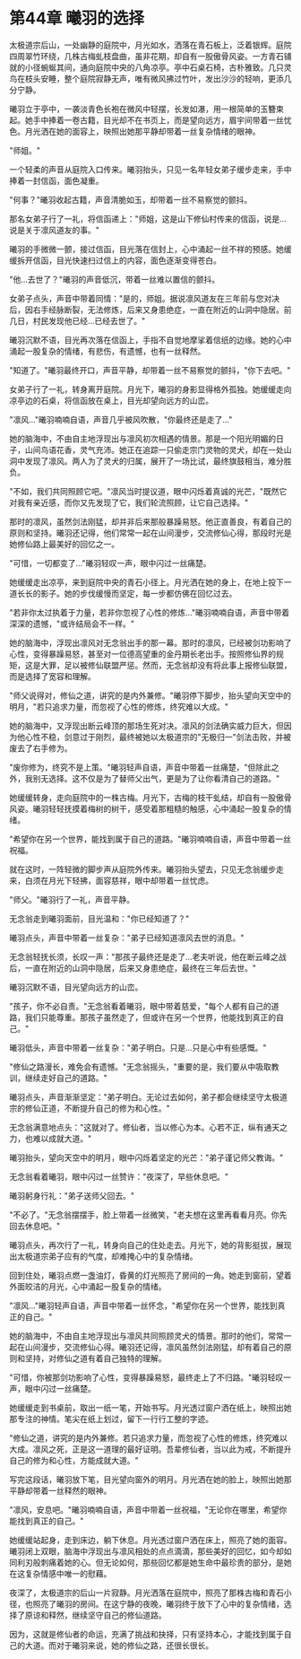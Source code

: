 # 第44章 曦羽的选择

太极道宗后山，一处幽静的庭院中，月光如水，洒落在青石板上，泛着银辉。庭院四周翠竹环绕，几株古梅虬枝盘曲，虽非花期，却自有一股傲骨风姿。一方青石铺就的小径蜿蜒其间，通向庭院中央的八角凉亭。亭中石桌石椅，古朴雅致。几只灵鸟在枝头安睡，整个庭院寂静无声，唯有微风拂过竹叶，发出沙沙的轻响，更添几分宁静。

曦羽立于亭中，一袭淡青色长袍在微风中轻摆，长发如瀑，用一根简单的玉簪束起。她手中捧着一卷古籍，目光却不在书页上，而是望向远方，眉宇间带着一丝忧色。月光洒在她的面容上，映照出她那平静却带着一丝复杂情绪的眼神。

"师姐。"

一个轻柔的声音从庭院入口传来。曦羽抬头，只见一名年轻女弟子缓步走来，手中捧着一封信函，面色凝重。

"何事？"曦羽收起古籍，声音清脆如玉，却带着一丝不易察觉的颤抖。

那名女弟子行了一礼，将信函递上："师姐，这是山下修仙村传来的信函，说是...说是关于凛风道友的事。"

曦羽的手微微一颤，接过信函，目光落在信封上，心中涌起一丝不祥的预感。她缓缓拆开信函，目光快速扫过信上的内容，面色逐渐变得苍白。

"他...去世了？"曦羽的声音低沉，带着一丝难以置信的颤抖。

女弟子点头，声音中带着同情："是的，师姐。据说凛风道友在三年前与您对决后，因右手经脉断裂，无法修炼，后来又身患绝症，一直在附近的山洞中隐居。前几日，村民发现他已经...已经去世了。"

曦羽沉默不语，目光再次落在信函上，手指不自觉地摩挲着信纸的边缘。她的心中涌起一股复杂的情绪，有悲伤，有遗憾，也有一丝释然。

"知道了。"曦羽最终开口，声音平静，却带着一丝不易察觉的颤抖，"你下去吧。"

女弟子行了一礼，转身离开庭院。月光下，曦羽的身影显得格外孤独。她缓缓走向凉亭边的石桌，将信函放在桌上，目光却望向远方的山峦。

"凛风..."曦羽喃喃自语，声音几乎被风吹散，"你最终还是走了..."

她的脑海中，不由自主地浮现出与凛风初次相遇的情景。那是一个阳光明媚的日子，山间鸟语花香，灵气充沛。她正在追踪一只偷走宗门灵物的灵犬，却在一处山洞中发现了凛风。两人为了灵犬的归属，展开了一场比试，最终旗鼓相当，难分胜负。

"不如，我们共同照顾它吧。"凛风当时提议道，眼中闪烁着真诚的光芒，"既然它对我有亲近感，而你又先发现了它，我们轮流照顾，让它自己选择。"

那时的凛风，虽然剑法刚猛，却并非后来那般暴躁易怒。他正直善良，有着自己的原则和坚持。曦羽还记得，他们常常一起在山间漫步，交流修仙心得，那段时光是她修仙路上最美好的回忆之一。

"可惜，一切都变了..."曦羽轻叹一声，眼中闪过一丝痛楚。

她缓缓走出凉亭，来到庭院中央的青石小径上。月光洒在她的身上，在地上投下一道长长的影子。她的步伐缓慢而坚定，每一步都仿佛在回忆过去。

"若非你太过执着于力量，若非你忽视了心性的修炼..."曦羽喃喃自语，声音中带着深深的遗憾，"或许结局会不一样。"

她的脑海中，浮现出凛风对无念翁出手的那一幕。那时的凛风，已经被剑功影响了心性，变得暴躁易怒，甚至对一位德高望重的金丹期长老出手。按照修仙界的规矩，这是大罪，足以被修仙联盟严惩。然而，无念翁却没有将此事上报修仙联盟，而是选择了宽容和理解。

"师父说得对，修仙之道，讲究的是内外兼修。"曦羽停下脚步，抬头望向天空中的明月，"若只追求力量，而忽视了心性的修炼，终究难以大成。"

她的脑海中，又浮现出断云峰顶的那场生死对决。凛风的剑法确实威力巨大，但因为他心性不稳，剑意过于刚烈，最终被她以太极道宗的"无极归一"剑法击败，并被废去了右手修为。

"废你修为，终究不是上策。"曦羽轻声自语，声音中带着一丝痛楚，"但除此之外，我别无选择。这不仅是为了替师父出气，更是为了让你看清自己的道路。"

她缓缓转身，走向庭院中的一株古梅。月光下，古梅的枝干虬结，却自有一股傲骨风姿。曦羽轻轻抚摸着梅树的树干，感受着那粗糙的触感，心中涌起一股复杂的情绪。

"希望你在另一个世界，能找到属于自己的道路。"曦羽喃喃自语，声音中带着一丝祝福。

就在这时，一阵轻微的脚步声从庭院外传来。曦羽抬头望去，只见无念翁缓步走来，白须在月光下轻拂，面容慈祥，眼中却带着一丝忧虑。

"师父。"曦羽行了一礼，声音平静。

无念翁走到曦羽面前，目光温和："你已经知道了？"

曦羽点头，声音中带着一丝复杂："弟子已经知道凛风去世的消息。"

无念翁轻抚长须，长叹一声："那孩子最终还是走了...老夫听说，他在断云峰之战后，一直在附近的山洞中隐居，后来又身患绝症，最终在三年后去世。"

曦羽沉默不语，目光望向远方的山峦。

"孩子，你不必自责。"无念翁看着曦羽，眼中带着慈爱，"每个人都有自己的道路，我们只能尊重。那孩子虽然走了，但或许在另一个世界，他能找到真正的自己。"

曦羽低头，声音中带着一丝复杂："弟子明白。只是...只是心中有些感慨。"

"修仙之路漫长，难免会有遗憾。"无念翁摇头，"重要的是，我们要从中吸取教训，继续走好自己的道路。"

曦羽点头，声音渐渐坚定："弟子明白。无论过去如何，弟子都会继续坚守太极道宗的修仙正道，不断提升自己的修为和心性。"

无念翁满意地点头："这就对了。修仙者，当以修心为本。心若不正，纵有通天之力，也难以成就大道。"

曦羽抬头，望向天空中的明月，眼中闪烁着坚定的光芒："弟子谨记师父教诲。"

无念翁看着曦羽，眼中闪过一丝赞许："夜深了，早些休息吧。"

曦羽躬身行礼："弟子送师父回去。"

"不必了。"无念翁摆摆手，脸上带着一丝微笑，"老夫想在这里再看看月亮。你先回去休息吧。"

曦羽点头，再次行了一礼，转身向自己的住处走去。月光下，她的背影挺拔，展现出太极道宗弟子应有的气度，却难掩心中的复杂情绪。

回到住处，曦羽点燃一盏油灯，昏黄的灯光照亮了房间的一角。她走到窗前，望着外面皎洁的月光，心中涌起一股复杂的情绪。

"凛风..."曦羽轻声自语，声音中带着一丝怀念，"希望你在另一个世界，能找到真正的自己。"

她的脑海中，不由自主地浮现出与凛风共同照顾灵犬的情景。那时的他们，常常一起在山间漫步，交流修仙心得。曦羽还记得，凛风虽然剑法刚猛，却有着自己的原则和坚持，对修仙之道有着自己独特的理解。

"可惜，你被那剑功影响了心性，变得暴躁易怒，最终走上了不归路。"曦羽轻叹一声，眼中闪过一丝痛楚。

她缓缓走到书桌前，取出一纸一笔，开始书写。月光透过窗户洒在纸上，映照出她那专注的神情。笔尖在纸上划过，留下一行行工整的字迹。

"修仙之道，讲究的是内外兼修。若只追求力量，而忽视了心性的修炼，终究难以大成。凛风之死，正是这一道理的最好证明。吾辈修仙者，当以此为戒，不断提升自己的修为和心性，方能成就大道。"

写完这段话，曦羽放下笔，目光望向窗外的明月。月光洒在她的脸上，映照出她那平静却带着一丝释然的眼神。

"凛风，安息吧。"曦羽喃喃自语，声音中带着一丝祝福，"无论你在哪里，希望你能找到真正的自己。"

她缓缓站起身，走到床边，躺下休息。月光透过窗户洒在床上，照亮了她的面容。曦羽闭上双眼，脑海中浮现出与凛风相处的点点滴滴，那些美好的回忆，如今却如同利刃般刺痛着她的心。但无论如何，那些回忆都是她生命中最珍贵的部分，是她在这复杂情感中唯一的慰藉。

夜深了，太极道宗的后山一片寂静。月光洒落在庭院中，照亮了那株古梅和青石小径，也照亮了曦羽的房间。在这宁静的夜晚，曦羽终于放下了心中的复杂情绪，选择了原谅和释然，继续坚守自己的修仙道路。

因为，这就是修仙者的命运，充满了挑战和抉择，只有坚持本心，才能找到属于自己的大道。而对于曦羽来说，她的修仙之路，还很长很长。